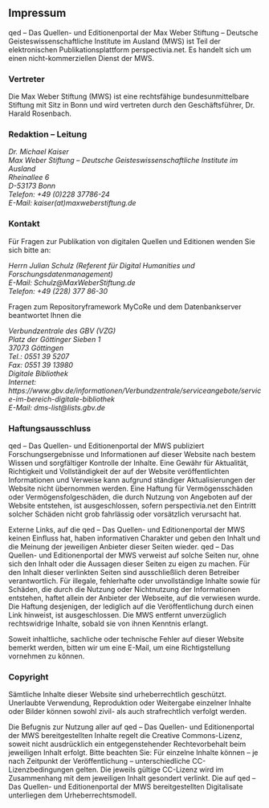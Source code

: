 ## Impressum

qed – Das Quellen- und Editionenportal der Max Weber Stiftung – Deutsche Geisteswissenschaftliche Institute im Ausland (MWS) ist Teil der elektronischen Publikationsplattform perspectivia.net. Es handelt sich um einen nicht-kommerziellen Dienst der MWS.

### Vertreter

Die Max Weber Stiftung (MWS) ist eine rechtsfähige bundesunmittelbare Stiftung mit Sitz in Bonn und wird vertreten durch den Geschäftsführer, Dr. Harald Rosenbach.


### Redaktion – Leitung
<address>
Dr. Michael Kaiser<br>
Max Weber Stiftung – Deutsche Geisteswissenschaftliche Institute im Ausland<br>
Rheinallee 6<br>
D-53173 Bonn<br>
Telefon: +49 (0)228 37786-24<br>
E-Mail: kaiser(at)maxweberstiftung.de<br>
</address>

### Kontakt
Für Fragen zur Publikation von digitalen Quellen und Editionen wenden Sie sich bitte an:
<address>
Herrn Julian Schulz (Referent für Digital Humanities und Forschungsdatenmanagement)<br>
E-Mail: Schulz@MaxWeberStiftung.de<br>
Telefon: +49 (228) 377 86-30<br>
</address>

Fragen zum Repositoryframework MyCoRe und dem Datenbankserver beantwortet Ihnen die
<address>
Verbundzentrale des GBV (VZG)<br>
Platz der Göttinger Sieben 1<br>
37073 Göttingen<br>
Tel.: 0551 39 5207<br>
Fax: 0551 39 13980<br>
Digitale Bibliothek<br>
Internet: https://www.gbv.de/informationen/Verbundzentrale/serviceangebote/service-im-bereich-digitale-bibliothek<br>
E-Mail: dms-list@lists.gbv.de<br>
</address>


### Haftungsausschluss
qed – Das Quellen- und Editionenportal der MWS publiziert Forschungsergebnisse und Informationen auf dieser Website nach bestem Wissen und sorgfältiger Kontrolle der Inhalte. Eine Gewähr für Aktualität, Richtigkeit und Vollständigkeit der auf der Website veröffentlichten Informationen und Verweise kann aufgrund ständiger Aktualisierungen der Website nicht übernommen werden. Eine Haftung für Vermögensschäden oder Vermögensfolgeschäden, die durch Nutzung von Angeboten auf der Website entstehen, ist ausgeschlossen, sofern perspectivia.net den Eintritt solcher Schäden nicht grob fahrlässig oder vorsätzlich verursacht hat.

Externe Links, auf die qed – Das Quellen- und Editionenportal der MWS keinen Einfluss hat, haben informativen Charakter und geben den Inhalt und die Meinung der jeweiligen Anbieter dieser Seiten wieder. qed – Das Quellen- und Editionenportal der MWS verweist auf solche Seiten nur, ohne sich den Inhalt oder die Aussagen dieser Seiten zu eigen zu machen. Für den Inhalt dieser verlinkten Seiten sind ausschließlich deren Betreiber verantwortlich. Für illegale, fehlerhafte oder unvollständige Inhalte sowie für Schäden, die durch die Nutzung oder Nichtnutzung der Informationen entstehen, haftet allein der Anbieter der Webseite, auf die verwiesen wurde. Die Haftung desjenigen, der lediglich auf die Veröffentlichung durch einen Link hinweist, ist ausgeschlossen. Die MWS entfernt unverzüglich rechtswidrige Inhalte, sobald sie von ihnen Kenntnis erlangt.

Soweit inhaltliche, sachliche oder technische Fehler auf dieser Website bemerkt werden, bitten wir um eine E-Mail, um eine Richtigstellung vornehmen zu können.


### Copyright
Sämtliche Inhalte dieser Website sind urheberrechtlich geschützt. Unerlaubte Verwendung, Reproduktion oder Weitergabe einzelner Inhalte oder Bilder können sowohl zivil- als auch strafrechtlich verfolgt werden.

Die Befugnis zur Nutzung aller auf qed – Das Quellen- und Editionenportal der MWS bereitgestellten Inhalte regelt die Creative Commons-Lizenz, soweit nicht ausdrücklich ein entgegenstehender Rechtevorbehalt beim jeweiligen Inhalt erfolgt. Bitte beachten Sie: Für einzelne Inhalte können – je nach Zeitpunkt der Veröffentlichung – unterschiedliche CC-Lizenzbedingungen gelten. Die jeweils gültige CC-Lizenz wird im Zusammenhang mit dem jeweiligen Inhalt gesondert verlinkt. Die auf qed – Das Quellen- und Editionenportal der MWS bereitgestellten Digitalisate unterliegen dem Urheberrechtsmodell.
